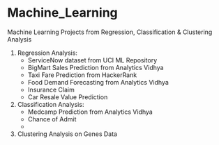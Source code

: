 # Machine_Learning
Machine Learning Projects from Regression, Classification &amp; Clustering Analysis

1. Regression Analysis:
   - ServiceNow dataset from UCI ML Repository
   - BigMart Sales Prediction from Analytics Vidhya
   - Taxi Fare Prediction from HackerRank
   - Food Demand Forecasting from Analytics Vidhya
   - Insurance Claim
   - Car Resale Value Prediction
2. Classification Analysis:
   - Medcamp Prediction from Analytics Vidhya
   - Chance of Admit
   - 
3. Clustering Analysis on Genes Data
